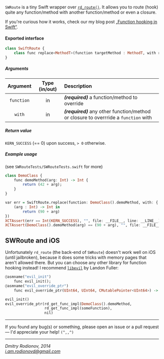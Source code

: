 `SWRoute` is a tiny Swift wrapper over [`rd_route()`](https://github.com/rodionovd/rd_route). It allows you to route (hook) quite any function/method with another function/method or even a closure.  
  
If you're curious how it works, check our my blog post [„Function hooking in Swift“](http://rodionovd.github.io/funandprofit/2014/06/13/Function-hooking-in-Swift.html).  

#### Exported interface  

```haskell
class SwiftRoute {
    class func replace<MethodT>(function targetMethod : MethodT, with replacement : MethodT) -> Int
}
```

##### Arguments

 Argument   | Type (in/out) | Description
 :--------: | :-----------: | :----------
 `function` | in  | _**(required)**_ a function/method to override
 `with` | in| _**(required)**_ any other function/method or closure to overrride a `function` with


##### Return value  

`KERN_SUCCESS` (== 0) upon success, `> 0` otherwise.

##### Example usage
(see `SWRouteTests/SWRouteTests.swift` for more)  

```haskell
class DemoClass {
    func demoMethod(arg: Int) -> Int {
        return (42 + arg);
    }
}

var err = SwiftRoute.replace(function: DemoClass().demoMethod, with: {
    (arg : Int) -> Int in
        return (90 + arg)
})
XCTAssert(err == Int(KERN_SUCCESS), "", file: __FILE__, line: __LINE__)
XCTAssert(DemoClass().demoMethod(arg) == (90 + arg), "", file: __FILE__, line: __LINE__)

```

## SWRoute and iOS  

Unfortunately `rd_route` (the back-end of `SWRoute`) doesn't work well on iOS (until jailbroken), because it does some tricks with memory pages that aren't allowed there. But you can choose any other library for function hooking instead!  I recommend [`libevil`](https://github.com/landonf/libevil_patch) by Landon Fuller:  

```haskell
@asmname("evil_init")
    func evil_init();
@asmname("evil_override_ptr")
    func evil_override_ptr(UInt64, UInt64, CMutablePointer<UInt64>) -> CInt;

evil_init()
evil_override_ptr(rd_get_func_impl(DemoClass().demoMethod,
                  rd_get_func_impl(someFunction),
                  nil)
```

------

If you found any bug(s) or something, please open an issue or a pull request — I'd appreciate your help! `(^,,^)`

------

*Dmitry Rodionov, 2014*  
*i.am.rodionovd@gmail.com*
